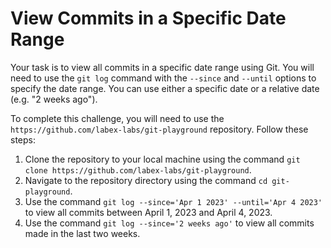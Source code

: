 # View Commits in a Specific Date Range

Your task is to view all commits in a specific date range using Git. You will need to use the `git log` command with the `--since` and `--until` options to specify the date range. You can use either a specific date or a relative date (e.g. "2 weeks ago").

To complete this challenge, you will need to use the `https://github.com/labex-labs/git-playground` repository. Follow these steps:

1. Clone the repository to your local machine using the command `git clone https://github.com/labex-labs/git-playground`.
2. Navigate to the repository directory using the command `cd git-playground`.
3. Use the command `git log --since='Apr 1 2023' --until='Apr 4 2023'` to view all commits between April 1, 2023 and April 4, 2023.
4. Use the command `git log --since='2 weeks ago'` to view all commits made in the last two weeks.
